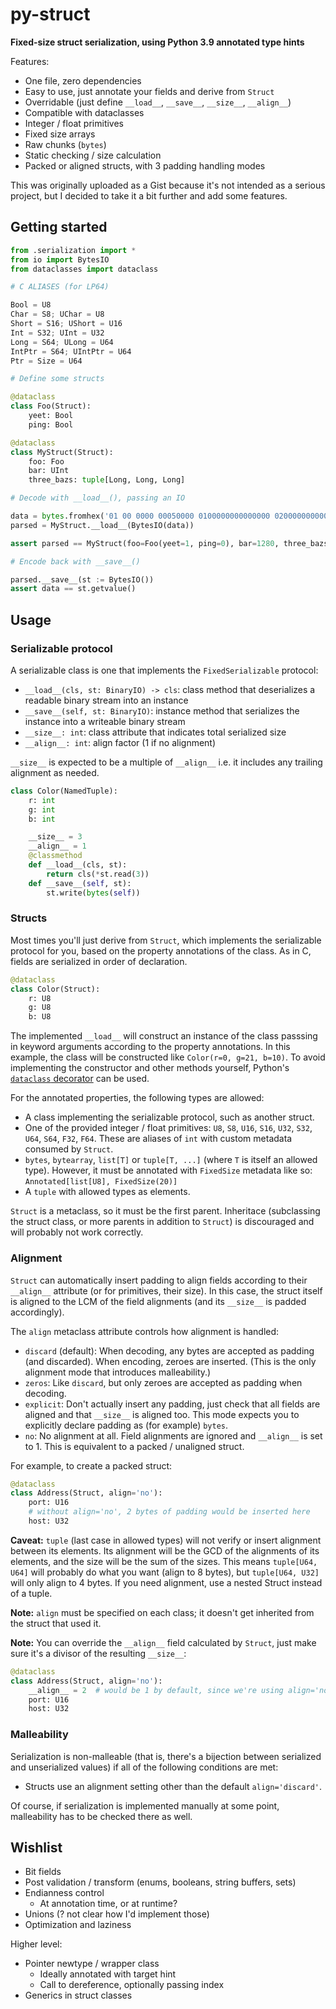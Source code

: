 # py-struct

**Fixed-size struct serialization, using Python 3.9 annotated type hints**

Features:
 - One file, zero dependencies
 - Easy to use, just annotate your fields and derive from `Struct`
 - Overridable (just define `__load__`, `__save__`, `__size__`, `__align__`)
 - Compatible with dataclasses
 - Integer / float primitives
 - Fixed size arrays
 - Raw chunks (`bytes`)
 - Static checking / size calculation
 - Packed or aligned structs, with 3 padding handling modes

This was originally uploaded as a Gist because it's not intended as a serious project, but I decided to take it a bit further and add some features.


## Getting started

~~~ python
from .serialization import *
from io import BytesIO
from dataclasses import dataclass

# C ALIASES (for LP64)

Bool = U8
Char = S8; UChar = U8
Short = S16; UShort = U16
Int = S32; UInt = U32
Long = S64; ULong = U64
IntPtr = S64; UIntPtr = U64
Ptr = Size = U64

# Define some structs

@dataclass
class Foo(Struct):
    yeet: Bool
    ping: Bool

@dataclass
class MyStruct(Struct):
    foo: Foo
    bar: UInt
    three_bazs: tuple[Long, Long, Long]

# Decode with __load__(), passing an IO

data = bytes.fromhex('01 00 0000 00050000 0100000000000000 0200000000000000 0300000000000000')
parsed = MyStruct.__load__(BytesIO(data))

assert parsed == MyStruct(foo=Foo(yeet=1, ping=0), bar=1280, three_bazs=(1, 2, 3))

# Encode back with __save__()

parsed.__save__(st := BytesIO())
assert data == st.getvalue()
~~~


## Usage

### Serializable protocol

A serializable class is one that implements the `FixedSerializable` protocol:

 - `__load__(cls, st: BinaryIO) -> cls`: class method that deserializes a readable binary stream into an instance
 - `__save__(self, st: BinaryIO)`: instance method that serializes the instance into a writeable binary stream
 - `__size__: int`: class attribute that indicates total serialized size
 - `__align__: int`: align factor (1 if no alignment)

`__size__` is expected to be a multiple of `__align__` i.e. it includes any trailing alignment as needed.

~~~ python
class Color(NamedTuple):
    r: int
    g: int
    b: int

    __size__ = 3
    __align__ = 1
    @classmethod
    def __load__(cls, st):
        return cls(*st.read(3))
    def __save__(self, st):
        st.write(bytes(self))
~~~

### Structs

Most times you'll just derive from `Struct`, which implements the serializable protocol for you, based on the property annotations of the class. As in C, fields are serialized in order of declaration.

~~~ python
@dataclass
class Color(Struct):
    r: U8
    g: U8
    b: U8
~~~

The implemented `__load__` will construct an instance of the class passsing in keyword arguments according to the property annotations. In this example, the class will be constructed like `Color(r=0, g=21, b=10)`. To avoid implementing the constructor and other methods yourself, Python's [`dataclass` decorator](https://docs.python.org/3/library/dataclasses.html) can be used.

For the annotated properties, the following types are allowed:
 - A class implementing the serializable protocol, such as another struct.
 - One of the provided integer / float primitives: `U8`, `S8`, `U16`, `S16`, `U32`, `S32`, `U64`, `S64`, `F32`, `F64`.
   These are aliases of `int` with custom metadata consumed by `Struct`.
 - `bytes`,  `bytearray`, `list[T]` or `tuple[T, ...]` (where `T` is itself an allowed type).
   However, it must be annotated with `FixedSize` metadata like so: `Annotated[list[U8], FixedSize(20)]`
 - A `tuple` with allowed types as elements.

`Struct` is a metaclass, so it must be the first parent. Inheritace (subclassing the struct class, or more parents in addition to `Struct`) is discouraged and will probably not work correctly.

### Alignment

`Struct` can automatically insert padding to align fields according to their `__align__` attribute (or for primitives, their size). In this case, the struct itself is aligned to the LCM of the field alignments (and its `__size__` is padded accordingly).

The `align` metaclass attribute controls how alignment is handled:

 - `discard` (default): When decoding, any bytes are accepted as padding (and discarded). When encoding, zeroes are inserted. (This is the only alignment mode that introduces malleability.)
 - `zeros`: Like `discard`, but only zeroes are accepted as padding when decoding.
 - `explicit`: Don't actually insert any padding, just check that all fields are aligned and that `__size__` is aligned too. This mode expects you to explicitly declare padding as (for example) `bytes`.
 - `no`: No alignment at all. Field alignments are ignored and `__align__` is set to 1. This is equivalent to a packed / unaligned struct.

For example, to create a packed struct:

~~~ python
@dataclass
class Address(Struct, align='no'):
    port: U16
    # without align='no', 2 bytes of padding would be inserted here
    host: U32
~~~

**Caveat:** `tuple` (last case in allowed types) will not verify or insert alignment between its elements. Its alignment will be the GCD of the alignments of its elements, and the size will be the sum of the sizes. This means `tuple[U64, U64]` will probably do what you want (align to 8 bytes), but `tuple[U64, U32]` will only align to 4 bytes. If you need alignment, use a nested Struct instead of a tuple.

**Note:** `align` must be specified on each class; it doesn't get inherited from the struct that used it.

**Note:** You can override the `__align__` field calculated by `Struct`, just make sure it's a divisor of the resulting `__size__`:

~~~ python
@dataclass
class Address(Struct, align='no'):
    __align__ = 2  # would be 1 by default, since we're using align='no'
    port: U16
    host: U32
~~~

### Malleability

Serialization is non-malleable (that is, there's a bijection between serialized and unserialized values) if all of the following conditions are met:

 - Structs use an alignment setting other than the default `align='discard'`.

Of course, if serialization is implemented manually at some point, malleability has to be checked there as well.


## Wishlist

 - Bit fields
 - Post validation / transform (enums, booleans, string buffers, sets)
 - Endianness control
   - At annotation time, or at runtime?
 - Unions (? not clear how I'd implement those)
 - Optimization and laziness

Higher level:

 - Pointer newtype / wrapper class
   - Ideally annotated with target hint
   - Call to dereference, optionally passing index
 - Generics in struct classes
